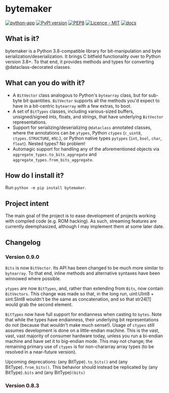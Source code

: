 # bytemaker
[![python-app](https://github.com/dem1995/bytemaker/actions/workflows/testing.yml/badge.svg)](https://github.com/dem1995/bytemaker/actions/workflows/testing.yml)
[![PyPI version](https://badge.fury.io/py/bytemaker.svg)](https://badge.fury.io/py/bytemaker)
[![PEP8](https://img.shields.io/badge/code%20style-pep8-orange.svg)](https://www.python.org/dev/peps/pep-0008/)
[![Licence - MIT](https://img.shields.io/badge/licence-MIT-750014)](https://github.com/dem1995/bytemaker/blob/main/LICENCE.md)
[![docs](https://readthedocs.org/projects/bytemaker/badge/?version=latest)](https://readthedocs.org/projects/bytemaker/)

## What is it?
bytemaker is a Python 3.8-compatible library for bit-manipulation and byte serialization/deserialization. It brings C bitfield functionality over to Python version 3.8+. To that end, it provides methods and types for converting @dataclass-decorated classes.

## What can you do with it?
- A `BitVector` class analogous to Python's `bytearray` class, but for sub-byte bit quantities. `BitVector` supports all the methods you'd expect to have in a bit-centric `bytearray` with a few extras, to boot.
- A set of `BitTypes` classes, including various-sized buffers, unsigned/signed ints, floats, and strings, that have underlying `BitVector` representations.
- Support for serializing/deserializing `@dataclass` annotated classes, where the annotations can be `ytypes`, Python `ctypes` (`c_uint8`, `ctypes.STRUCTURE`, etc.), or Python native types `pytypes` (`int`, `bool`, `char`, `float`). Nested types? No problem!
- Automagic support for handling any of the aforementioned objects via `aggregate_types.to_bits_aggregate` and `aggregate_types.from_bits_aggregate`.

## How do I install it?
Run `python -m pip install bytemaker`.

## Project intent
The main goal of the project is to ease development of projects working with compiled code (e.g. ROM hacking). As such, streaming features are currently deemphasized, although I may implement them at some later date.

## Changelog
### Version 0.9.0
`Bits` is now `BitVector`. Its API has been changed to be much more similar to `bytearray`. To that end, inline methods and alternative syntaxes have been winnowed where possible.

`ytypes` are now `BitTypes`, and, rather than extending from `Bits`, now contain `BitVectors`. This change was made so that, in the long run, uint:UInt8 + sint:SInt8 wouldn't be the same as concatenation, and so that str24[1] would grab the second element.

`BitTypes` now have full support for endianness when casting to `bytes`. Note that while the types have endianness, their underlying bit representations do not (because that wouldn't make much sense!). Usage of `ctypes` still assumes development is done on a little-endian machine. This is the vast, vast, vast majority of consumer hardware today, unless you run a bi-endian machine and have set it to big-endian mode. This may not change; the remaining primary use of `ctypes` is for non-chararray array types (to be resolved in a near-future version).

Upcoming deprecations:
(any BitType)`.to_bits()` and (any BitType)`.from_bits()`. This behavior should instead be replicated by (any BitType)`.bits` and (any BitType)`(bits)`
### Version 0.8.3
